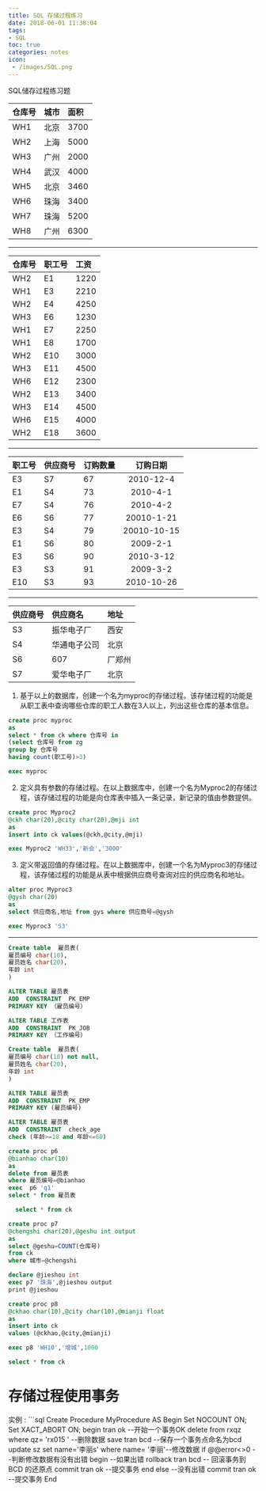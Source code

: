 ```yaml
---
title: SQL 存储过程练习
date: 2018-06-01 11:38:04
tags:
- SQL
toc: true
categories: notes
icon:
 - /images/SQL.png
---
```

SQL储存过程练习题


|仓库号|城市|面积|
|:---|:---|:---|
|WH1|北京|3700|
|WH2|上海|5000|
|WH3|广州|2000|
|WH4|武汉|4000|
|WH5|北京|3460|
|WH6|珠海|3400|
|WH7|珠海|5200|
|WH8|广州|6300|
---------------------------------------------------------------
|仓库号|职工号|	工资|
|:---|:---|:---|
|WH2|E1|1220|
|WH1|E3|2210|
|WH2|E4|4250|
|WH3|E6|1230|
|WH1|E7|2250|
|WH1|E8|1700|
|WH2|E10|3000|
|WH3|E11|4500|
|WH6|E12|2300|
|WH2|E13|3400|
|WH3|E14|4500|
|WH6|E15|4000|
|WH2|E18|3600|
--------------------------------------------------------------
|职工号|供应商号|订购数量|订购日期|
|:---|:---|:---|:---:|
|E3|S7|67|2010-12-4|
|E1|S4|73|2010-4-1|
|E7|S4|76|2010-4-2|
|E6|S6|77|20010-1-21|
|E3|S4|79|20010-10-15|
|E1|S6|80|2009-2-1|
|E3|S6|90|2010-3-12|
|E3|S3|91|2009-3-2|
|E10|S3|93|	2010-10-26|
---------------------------------------------------------------
|供应商号|供应商名|地址|
|:---|:---|:---|
|S3|振华电子厂|	西安|
|S4|华通电子公司|	北京|
|S6|607|厂郑州|
|S7|爱华电子厂|	北京|

1. 基于以上的数据库，创建一个名为myproc的存储过程。该存储过程的功能是从职工表中查询哪些仓库的职工人数在3人以上，列出这些仓库的基本信息。
```sql
create proc myproc
as
select * from ck where 仓库号 in
(select 仓库号 from zg
group by 仓库号
having count(职工号)>3)
```
```sql
exec myproc
```
2. 定义具有参数的存储过程。在以上数据库中，创建一个名为Myproc2的存储过程，该存储过程的功能是向仓库表中插入一条记录，新记录的值由参数提供。
```sql
create proc Myproc2
@ckh char(20),@city char(20),@mji int
as
insert into ck values(@ckh,@city,@mji)
```
```sql
exec Myproc2 'WH33','新会','3000'
```
3. 定义带返回值的存储过程。在以上数据库中，创建一个名为Myproc3的存储过程，该存储过程的功能是从表中根据供应商号查询对应的供应商名和地址。
```sql
alter proc Myproc3
@gysh char(20)
as
select 供应商名,地址 from gys where 供应商号=@gysh
```
```sql
exec Myproc3 'S3'
```
------------------------------------------------------------

```sql
Create table  雇员表(
雇员编号 char(10),
雇员姓名 char(20),
年龄 int
)
```
```sql
ALTER TABLE 雇员表
ADD  CONSTRAINT  PK_EMP
PRIMARY KEY （雇员编号）
```
```sql
ALTER TABLE 工作表
ADD  CONSTRAINT  PK_JOB
PRIMARY KEY （工作编号）
```
```sql
Create table  雇员表(
雇员编号 char(10) not null,
雇员姓名 char(20),
年龄 int
)
```
```sql
ALTER TABLE 雇员表
ADD  CONSTRAINT  PK_EMP
PRIMARY KEY (雇员编号)
```
```sql
ALTER TABLE 雇员表
ADD  CONSTRAINT  check_age
check (年龄>=18 and 年龄<=60)
```
```sql
create proc p6
@bianhao char(10)
as
delete from 雇员表
where 雇员编号=@bianhao
exec  p6 'q1'
select * from 雇员表
```
```sql
  select * from ck
```
```sql
create proc p7
@chengshi char(20),@geshu int output
as
select @geshu=COUNT(仓库号)
from ck
where 城市=@chengshi
```
```sql
declare @jieshou int
exec p7 '珠海',@jieshou output
print @jieshou
```
```sql
create proc p8
@ckhao char(10),@city char(10),@mianji float
as
insert into ck
values (@ckhao,@city,@mianji)
```
```sql
exec p8 'WH10','增城',1000
```
```sql
select * from ck
```
# 存储过程使用事务
实例
: ```sql
Create Procedure  MyProcedure
AS
Begin
Set    NOCOUNT    ON;
Set XACT_ABORT ON;
begin   tran  ok  --开始一个事务OK
delete  from  rxqz  where qz=   'rx015 ' --删除数据
save   tran  bcd   --保存一个事务点命名为bcd
update  sz  set   name='李丽s' where name= '李丽'--修改数据
if  @@error<>0  --判断修改数据有没有出错
begin --如果出错
rollback   tran  bcd  -- 回滚事务到BCD 的还原点
commit   tran  ok  --提交事务
end
else  --没有出错
commit  tran ok --提交事务
End
  ```
